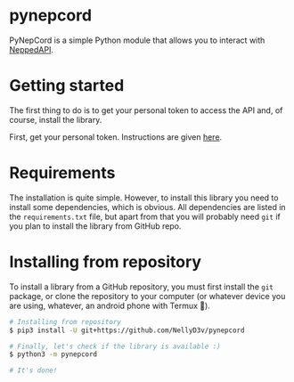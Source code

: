 # pynepcord
PyNepCord is a simple Python module that allows you to interact with [NeppedAPI](https://api-docs.neppedcord.top/).

# Getting started
The first thing to do is to get your personal token to access the API and, of course, install the library. 
 
First, get your personal token. Instructions are given [here](https://api-docs.neppedcord.top/start/auth). 

# Requirements
The installation is quite simple. However, to install this library you need to install some dependencies, which is obvious. All dependencies are listed in the `requirements.txt` file, but apart from that you will probably need `git` if you plan to install the library from GitHub repo.

# Installing from repository
To install a library from a GitHub repository, you must first install the `git` package, or clone the repository to your computer (or whatever device you are using, whatever, an android phone with Termux :shrug:).
```bash
# Installing from repository
$ pip3 install -U git+https://github.com/NellyD3v/pynepcord

# Finally, let's check if the library is available :)
$ python3 -m pynepcord

# It's done!
```
